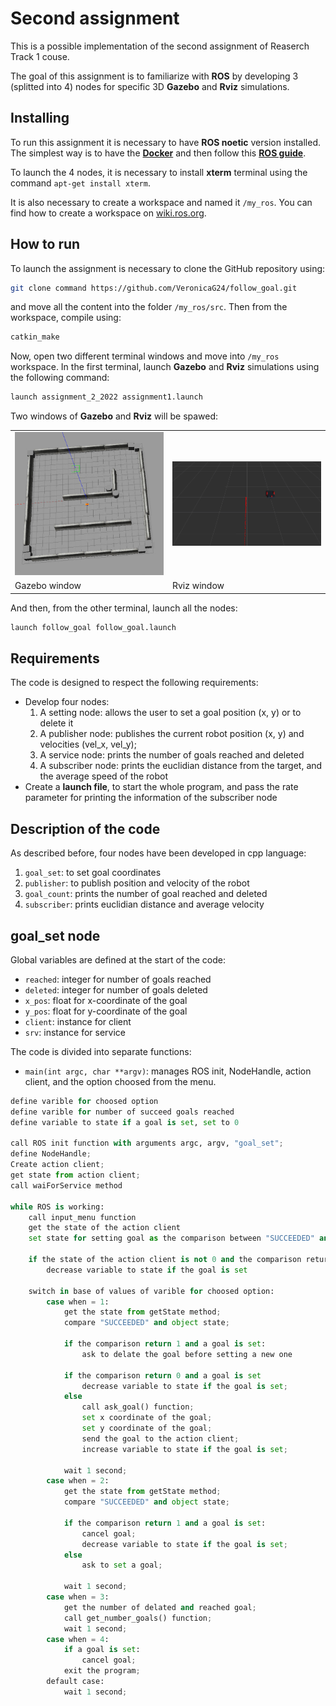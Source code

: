 Second assignment
================================

This is a possible implementation of the second assignment of Reaserch Track 1 couse. 

The goal of this assignment is to familiarize with **ROS** by developing 3 (splitted into 4) nodes for specific 3D **Gazebo** and **Rviz** simulations.

Installing
----------------------

To run this assignment it is necessary to have **ROS noetic** version installed. The simplest way is to have the [**Docker**](https://docs.docker.com/get-docker/) and then follow this [**ROS guide**](http://wiki.ros.org/ROS/Installation).

To launch the 4 nodes, it is necessary to install **xterm** terminal using the command ```apt-get install xterm```.

It is also necessary to create a workspace and named it `/my_ros`. You can find how to create a workspace on [wiki.ros.org](http://wiki.ros.org/catkin/Tutorials/create_a_workspace).

How to run
----------------------

To launch the assignment is necessary to clone the GitHub repository using:

```bash
git clone command https://github.com/VeronicaG24/follow_goal.git
```

and move all the content into the folder `/my_ros/src`.
Then from the workspace, compile using:

```bash
catkin_make
```

Now, open two different terminal windows and move into `/my_ros` workspace.
In the first terminal, launch **Gazebo** and **Rviz** simulations using  the following command:

```bash
launch assignment_2_2022 assignment1.launch
```

Two windows of **Gazebo** and **Rviz** will be spawed:

<table><tr>
  <td> <img src="./Gazebo.png" alt="Drawing" style="width: 600px;"/> </td>
  <td> <img src="./Rviz.png" alt="Drawing" style="width: 600px;"/> </td>
</tr>
<tr>
   <td>Gazebo window</td>
   <td>Rviz window</td>
  </tr>
</table>

And then, from the other terminal, launch all the nodes:

```bash
launch follow_goal follow_goal.launch
```

Requirements
----------------------

The code is designed to respect the following requirements:

* Develop four nodes:
    1. A setting node: allows the user to set a goal position (x, y) or to delete it
    2. A publisher node: publishes the current robot position (x, y) and velocities (vel_x, vel_y);
    3. A service node: prints the number of goals reached and deleted
    4. A subscriber node: prints the euclidian distance from the target, and the average speed of the robot
* Create a **launch file**, to start the whole program, and pass the rate parameter for printing the information of the subscriber node

Description of the code
----------------------

As described before, four nodes have been developed in cpp language:
1. `goal_set`: to set goal coordinates
2. `publisher`: to publish position and velocity of the robot
3. `goal_count`: prints the number of goal reached and deleted
4. `subscriber`: prints euclidian distance and average velocity

**goal_set** node
----------------------

Global variables are defined at the start of the code:

* `reached`: integer for number of goals reached
* `deleted`: integer for number of goals deleted
* `x_pos`: float for x-coordinate of the goal
* `y_pos`: float for y-coordinate of the goal
* `client`: instance for client
* `srv`: instance for service

The code is divided into separate functions:

* `main(int argc, char **argv)`: manages ROS init, NodeHandle, action client, and the option choosed from the menu.

```python
define varible for choosed option
define varible for number of succeed goals reached
define variable to state if a goal is set, set to 0

call ROS init function with arguments argc, argv, "goal_set";
define NodeHandle;
Create action client;
get state from action client;
call waiForService method

while ROS is working:
    call input_menu function
    get the state of the action client
    set state for setting goal as the comparison between "SUCCEEDED" and  the state of the action client

    if the state of the action client is not 0 and the comparison returns 0:
        decrease variable to state if the goal is set

    switch in base of values of varible for choosed option:
        case when = 1:
            get the state from getState method;
            compare "SUCCEEDED" and object state; 

            if the comparison return 1 and a goal is set:
                ask to delate the goal before setting a new one
            
            if the comparison return 0 and a goal is set
                decrease variable to state if the goal is set;
            else
                call ask_goal() function;
                set x coordinate of the goal;
                set y coordinate of the goal;
                send the goal to the action client;
                increase variable to state if the goal is set;

            wait 1 second;
        case when = 2:
            get the state from getState method;
            compare "SUCCEEDED" and object state; 
            
            if the comparison return 1 and a goal is set:
                cancel goal;
                decrease variable to state if the goal is set;
            else
                ask to set a goal;

            wait 1 second;
        case when = 3:
            get the number of delated and reached goal;
            call get_number_goals() function;
            wait 1 second;
        case when = 4: 
            if a goal is set:
                cancel goal;
            exit the program;
        default case:
            wait 1 second;

```




